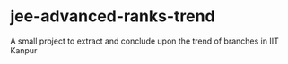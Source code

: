 # jee-advanced-ranks-trend
A small project to extract and conclude upon the trend of branches in IIT Kanpur
